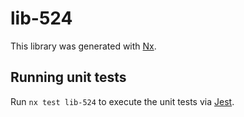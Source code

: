 # lib-524

This library was generated with [Nx](https://nx.dev).

## Running unit tests

Run `nx test lib-524` to execute the unit tests via [Jest](https://jestjs.io).
